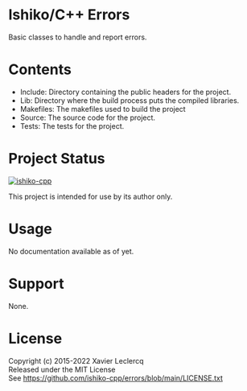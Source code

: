# Ishiko/C++ Errors

Basic classes to handle and report errors.

# Contents

- Include: Directory containing the public headers for the project.
- Lib: Directory where the build process puts the compiled libraries.
- Makefiles: The makefiles used to build the project
- Source: The source code for the project.
- Tests: The tests for the project.

# Project Status

[![ishiko-cpp](https://circleci.com/gh/ishiko-cpp/errors.svg?style=shield)](https://circleci.com/gh/ishiko-cpp/errors)

This project is intended for use by its author only.

# Usage

No documentation available as of yet.

# Support

None.

# License

Copyright (c) 2015-2022 Xavier Leclercq\
Released under the MIT License\
See https://github.com/ishiko-cpp/errors/blob/main/LICENSE.txt

